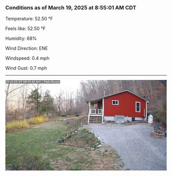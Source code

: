 ### Conditions as of March 19, 2025 at 8:55:01 AM CDT 

Temperature: 52.50 &deg;F

Feels like: 52.50 &deg;F

Humidity: 68%

Wind Direction: ENE

Windspeed: 0.4 mph

Wind Gust: 0.7 mph

---

<img src="./images/latest.jpeg"/>

